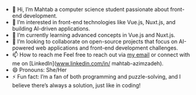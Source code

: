 - 👋 Hi, I’m Mahtab a computer science student passionate about front-end development.
- 👀 I’m interested in front-end technologies like Vue.js, Nuxt.js, and building AI-driven applications.
- 🌱 I’m currently learning advanced concepts in Vue.js and Nuxt.js.
- 💞️ I’m looking to collaborate on open-source projects that focus on AI-powered web applications and front-end development challenges.
- 📫 How to reach me Feel free to reach out via [my email](mahtabazim784@gmail.com) or connect with me on [LinkedIn](www.linkedin.com/in/
mahtab-azimzadeh).
- 😄 Pronouns: She/Her
- ⚡ Fun fact: I’m a fan of both programming and puzzle-solving, and I believe there’s always a solution, just like in coding!

<!---
Mahtab-Azim/Mahtab-Azim is a ✨ special ✨ repository because its `README.md` (this file) appears on your GitHub profile.
You can click the Preview link to take a look at your changes.
--->
